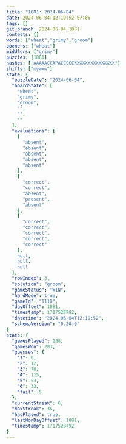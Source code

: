 ```yaml
---
title: "1081: 2024-06-04"
date: 2024-06-04T12:19:52-07:00
tags: []
git_branch: 2024-06-04_1081
contests: []
words: ["wheat","grimy","groom"]
openers: ["wheat"]
middlers: ["grimy"]
puzzles: [1081]
hashes: ["AAAAACCAPACCCCCXXXXXXXXXXXXXXX"]
shifts: ["mywxw"]
state: {
  "puzzleDate": "2024-06-04",
  "boardState": [
    "wheat",
    "grimy",
    "groom",
    "",
    "",
    ""
  ],
  "evaluations": [
    [
      "absent",
      "absent",
      "absent",
      "absent",
      "absent"
    ],
    [
      "correct",
      "correct",
      "absent",
      "present",
      "absent"
    ],
    [
      "correct",
      "correct",
      "correct",
      "correct",
      "correct"
    ],
    null,
    null,
    null
  ],
  "rowIndex": 3,
  "solution": "groom",
  "gameStatus": "WIN",
  "hardMode": true,
  "gameId": "1110",
  "dayOffset": 1081,
  "timestamp": 1717528792,
  "datetime": "2024-06-04T12:19:52",
  "schemaVersion": "0.20.0"
}
stats: {
  "gamesPlayed": 288,
  "gamesWon": 283,
  "guesses": {
    "1": 0,
    "2": 12,
    "3": 70,
    "4": 115,
    "5": 53,
    "6": 33,
    "fail": 5
  },
  "currentStreak": 6,
  "maxStreak": 36,
  "hasPlayed": true,
  "lastWonDayOffset": 1081,
  "timestamp": 1717528792
}
---
```

<!-- more -->
